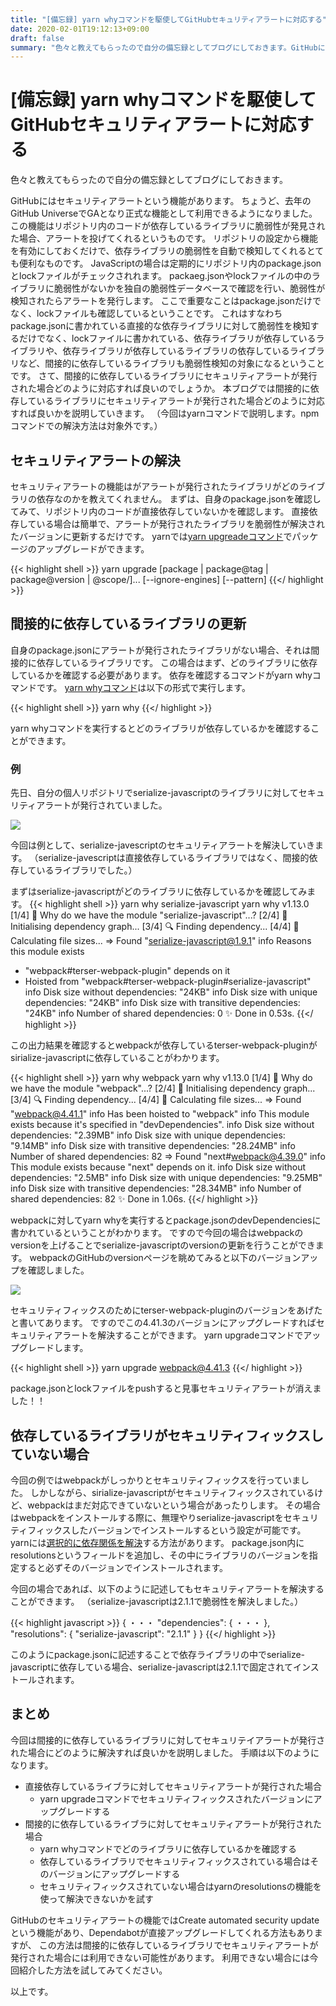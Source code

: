 ```yaml
---
title: "[備忘録] yarn whyコマンドを駆使してGitHubセキュリティアラートに対応する"
date: 2020-02-01T19:12:13+09:00
draft: false
summary: "色々と教えてもらったので自分の備忘録としてブログにしておきます。GitHubにはセキュリティアラートという機能があります。ちょうど、去年のGitHub UniverseでGAとなり正式な機能として利用できるようになりました。この機能はリポジトリ内のコードが依存しているライブラリに脆弱性が発見された場合、アラートを投げてくれるというものです。リポジトリの設定から機能を有効にしておくだけで、依存ライブラリの脆弱性を自動で検知してくれるとても便利なものです。JavaScriptの場合は定期的にリポジトリ内のpackage.jsonとlockファイルがチェックされれます。packaeg.jsonやlockファイルの中のライブラリに脆弱性がないかを独自の脆弱性データベースで確認を行い、脆弱性が検知されたらアラートを発行します。"
---
```


# [備忘録] yarn whyコマンドを駆使してGitHubセキュリティアラートに対応する

色々と教えてもらったので自分の備忘録としてブログにしておきます。

GitHubにはセキュリティアラートという機能があります。
ちょうど、去年のGitHub UniverseでGAとなり正式な機能として利用できるようになりました。
この機能はリポジトリ内のコードが依存しているライブラリに脆弱性が発見された場合、アラートを投げてくれるというものです。
リポジトリの設定から機能を有効にしておくだけで、依存ライブラリの脆弱性を自動で検知してくれるとても便利なものです。
JavaScriptの場合は定期的にリポジトリ内のpackage.jsonとlockファイルがチェックされれます。
packaeg.jsonやlockファイルの中のライブラリに脆弱性がないかを独自の脆弱性データベースで確認を行い、脆弱性が検知されたらアラートを発行します。
ここで重要なことはpackage.jsonだけでなく、lockファイルも確認しているということです。
これはすなわちpackage.jsonに書かれている直接的な依存ライブラリに対して脆弱性を検知するだけでなく、lockファイルに書かれている、依存ライブラリが依存しているライブラリや、依存ライブラリが依存しているライブラリの依存しているライブラリなど、間接的に依存しているライブラリも脆弱性検知の対象になるということです。
さて、間接的に依存しているライブラリにセキュリティアラートが発行された場合どのように対応すれば良いのでしょうか。
本ブログでは間接的に依存しているライブラリにセキュリティアラートが発行された場合どのように対応すれば良いかを説明していきます。
（今回はyarnコマンドで説明します。npmコマンドでの解決方法は対象外です。）

## セキュリティアラートの解決
セキュリティアラートの機能はがアラートが発行されたライブラリがどのライブラリの依存なのかを教えてくれません。
まずは、自身のpackage.jsonを確認してみて、リポジトリ内のコードが直接依存していないかを確認します。
直接依存している場合は簡単で、アラートが発行されたライブラリを脆弱性が解決されたバージョンに更新するだけです。
yarnでは[yarn upgreadeコマンド](https://legacy.yarnpkg.com/ja/docs/cli/upgrade/)でパッケージのアップグレードができます。

{{< highlight shell >}}
yarn upgrade [package | package@tag | package@version | @scope/]... [--ignore-engines] [--pattern]
{{</ highlight >}}

## 間接的に依存しているライブラリの更新
自身のpackage.jsonにアラートが発行されたライブラリがない場合、それは間接的に依存しているライブラリです。
この場合はまず、どのライブラリに依存しているかを確認する必要があります。
依存を確認するコマンドがyarn whyコマンドです。
[yarn whyコマンド](https://legacy.yarnpkg.com/ja/docs/cli/why)は以下の形式で実行します。

{{< highlight shell >}}
yarn why <query>
{{</ highlight >}}

yarn whyコマンドを実行するとどのライブラリが依存しているかを確認することができます。

### 例
先日、自分の個人リポジトリでserialize-javascriptのライブラリに対してセキュリティアラートが発行されていました。

![](/serialize-javascript-alart.png)

今回は例として、serialize-javescriptのセキュリティアラートを解決していきます。
（serialize-javescriptは直接依存しているライブラリではなく、間接的依存しているライブラリでした。）

まずはserialize-javascriptがどのライブラリに依存しているかを確認してみます。
{{< highlight shell >}}
yarn why serialize-javascript
yarn why v1.13.0
[1/4] 🤔  Why do we have the module "serialize-javascript"...?
[2/4] 🚚  Initialising dependency graph...
[3/4] 🔍  Finding dependency...
[4/4] 🚡  Calculating file sizes...
=> Found "serialize-javascript@1.9.1"
info Reasons this module exists
   - "webpack#terser-webpack-plugin" depends on it
   - Hoisted from "webpack#terser-webpack-plugin#serialize-javascript"
info Disk size without dependencies: "24KB"
info Disk size with unique dependencies: "24KB"
info Disk size with transitive dependencies: "24KB"
info Number of shared dependencies: 0
✨  Done in 0.53s.
{{</ highlight >}}

この出力結果を確認するとwebpackが依存しているterser-webpack-pluginがsirialize-javascriptに依存していることがわかります。

{{< highlight shell >}}
yarn why webpack
yarn why v1.13.0
[1/4] 🤔  Why do we have the module "webpack"...?
[2/4] 🚚  Initialising dependency graph...
[3/4] 🔍  Finding dependency...
[4/4] 🚡  Calculating file sizes...
=> Found "webpack@4.41.1"
info Has been hoisted to "webpack"
info This module exists because it's specified in "devDependencies".
info Disk size without dependencies: "2.39MB"
info Disk size with unique dependencies: "9.14MB"
info Disk size with transitive dependencies: "28.24MB"
info Number of shared dependencies: 82
=> Found "next#webpack@4.39.0"
info This module exists because "next" depends on it.
info Disk size without dependencies: "2.5MB"
info Disk size with unique dependencies: "9.25MB"
info Disk size with transitive dependencies: "28.34MB"
info Number of shared dependencies: 82
✨  Done in 1.06s.
{{</ highlight >}}

webpackに対してyarn whyを実行するとpackage.jsonのdevDependenciesに書かれているということがわかります。
ですので今回の場合はwebpackのversionを上げることでserialize-javascriptのversionの更新を行うことができます。
webpackのGitHubのversionページを眺めてみると以下のバージョンアップを確認しました。

![](/webpack-version.png)

セキュリティフィックスのためにterser-webpack-pluginのバージョンをあげたと書いてあります。
ですのでこの4.41.3のバージョンにアップグレードすればセキュリティアラートを解決することができます。
yarn upgradeコマンドでアップグレードします。

{{< highlight shell >}}
yarn upgrade webpack@4.41.3
{{</ highlight >}}

package.jsonとlockファイルをpushすると見事セキュリティアラートが消えました！！

## 依存しているライブラリがセキュリティフィックスしていない場合

今回の例ではwebpackがしっかりとセキュリティフィックスを行っていました。
しかしながら、sirialize-javascriptがセキュリティフィックスされているけど、webpackはまだ対応できていないという場合があったりします。
その場合はwebpackをインストールする際に、無理やりserialize-javascriptをセキュリティフィックスしたバージョンでインストールするという設定が可能です。
yarnには[選択的に依存関係を解決](https://legacy.yarnpkg.com/ja/docs/selective-version-resolutions/)する方法があります。
package.json内にresolutionsというフィールドを追加し、その中にライブラリのバージョンを指定すると必ずそのバージョンでインストールされます。

今回の場合であれば、以下のように記述してもセキュリティアラートを解決することができます。
（serialize-javascriptは2.1.1で脆弱性を解決しました。）

{{< highlight javascript >}}
{
  ・・・
  "dependencies": {
    ・・・
  },
  "resolutions": {
    "serialize-javascript": "2.1.1"
  }
}
{{</ highlight >}}

このようにpackage.jsonに記述することで依存ライブラリの中でserialize-javascriptに依存している場合、serialize-javascriptは2.1.1で固定されてインストールされます。

## まとめ

今回は間接的に依存しているライブラリに対してセキュリテイアラートが発行された場合にどのように解決すれば良いかを説明しました。
手順は以下のようになります。

- 直接依存しているライブラに対してセキュリティアラートが発行された場合
    - yarn upgradeコマンドでセキュリティフィックスされたバージョンにアップグレードする
- 間接的に依存しているライブラに対してセキュリティアラートが発行された場合
    - yarn whyコマンドでどのライブラリに依存しているかを確認する
    - 依存しているライブラリでセキュリティフィックスされている場合はそのバージョンにアップグレードする
    - セキュリティフィックスされていない場合はyarnのresolutionsの機能を使って解決できないかを試す

GitHubのセキュリティアラートの機能ではCreate automated security updateという機能があり、Dependabotが直接アップグレードしてくれる方法もありますが、
この方法は間接的に依存しているライブラリでセキュリティアラートが発行された場合には利用できない可能性があります。
利用できない場合には今回紹介した方法を試してみてください。

以上です。

